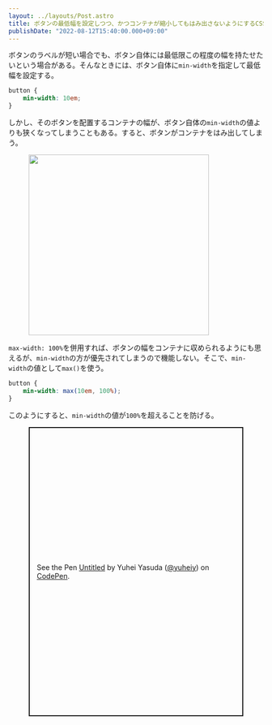```yaml
---
layout: ../layouts/Post.astro
title: ボタンの最低幅を設定しつつ、かつコンテナが縮小してもはみ出さないようにするCSS
publishDate: "2022-08-12T15:40:00.000+09:00"
---
```


ボタンのラベルが短い場合でも、ボタン自体には最低限この程度の幅を持たせたいという場合がある。そんなときには、ボタン自体に`min-width`を指定して最低幅を設定する。

```css
button {
	min-width: 10em;
}
```

しかし、そのボタンを配置するコンテナの幅が、ボタン自体の`min-width`の値よりも狭くなってしまうこともある。すると、ボタンがコンテナをはみ出してしまう。

<figure>
<img src="/assets/2022-08-12-shrinkable-min-width/1.png" alt="" style="width: calc(712/2/16*1rem);">
</figure>

`max-width: 100%`を併用すれば、ボタンの幅をコンテナに収められるようにも思えるが、`min-width`の方が優先されてしまうので機能しない。そこで、`min-width`の値として`max()`を使う。

```css
button {
	min-width: max(10em, 100%);
}
```

このようにすると、`min-width`の値が`100%`を超えることを防げる。

<figure>
<p class="codepen" data-height="570" data-slug-hash="PoRdReV" data-user="yuheiy" style="height: 570px; box-sizing: border-box; display: flex; align-items: center; justify-content: center; border: 2px solid; margin: 1em 0; padding: 1em;">
  <span>See the Pen <a href="https://codepen.io/yuheiy/pen/PoRdReV">
  Untitled</a> by Yuhei Yasuda (<a href="https://codepen.io/yuheiy">@yuheiy</a>)
  on <a href="https://codepen.io">CodePen</a>.</span>
</p>
<script async src="https://cpwebassets.codepen.io/assets/embed/ei.js"></script>
</figure>
